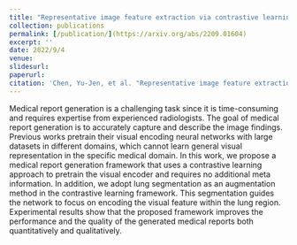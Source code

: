 ```yaml
---
title: "Representative image feature extraction via contrastive learning pretraining for chest x-ray report generation"
collection: publications
permalink: [/publication/](https://arxiv.org/abs/2209.01604)
excerpt: ''
date: 2022/9/4
venue: 
slidesurl: 
paperurl: 
citation: 'Chen, Yu-Jen, et al. "Representative image feature extraction via contrastive learning pretraining for chest x-ray report generation." arXiv preprint arXiv:2209.01604 (2022).'
---
```


Medical report generation is a challenging task since it is time-consuming and requires expertise from experienced radiologists. The goal of medical report generation is to accurately capture and describe the image findings. Previous works pretrain their visual encoding neural networks with large datasets in different domains, which cannot learn general visual representation in the specific medical domain. In this work, we propose a medical report generation framework that uses a contrastive learning approach to pretrain the visual encoder and requires no additional meta information. In addition, we adopt lung segmentation as an augmentation method in the contrastive learning framework. This segmentation guides the network to focus on encoding the visual feature within the lung region. Experimental results show that the proposed framework improves the performance and the quality of the generated medical reports both quantitatively and qualitatively.
